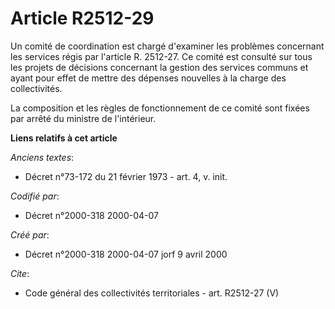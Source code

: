 # Article R2512-29

Un comité de coordination est chargé d'examiner les problèmes concernant les services régis par l'article R. 2512-27. Ce
comité est consulté sur tous les projets de décisions concernant la gestion des services communs et ayant pour effet de
mettre des dépenses nouvelles à la charge des collectivités.

La composition et les règles de fonctionnement de ce comité sont fixées par arrêté du ministre de l'intérieur.

**Liens relatifs à cet article**

_Anciens textes_:

  - Décret n°73-172 du 21 février 1973 - art. 4, v. init.

_Codifié par_:

  - Décret n°2000-318 2000-04-07

_Créé par_:

  - Décret n°2000-318 2000-04-07 jorf 9 avril 2000

_Cite_:

  - Code général des collectivités territoriales - art. R2512-27 (V)
